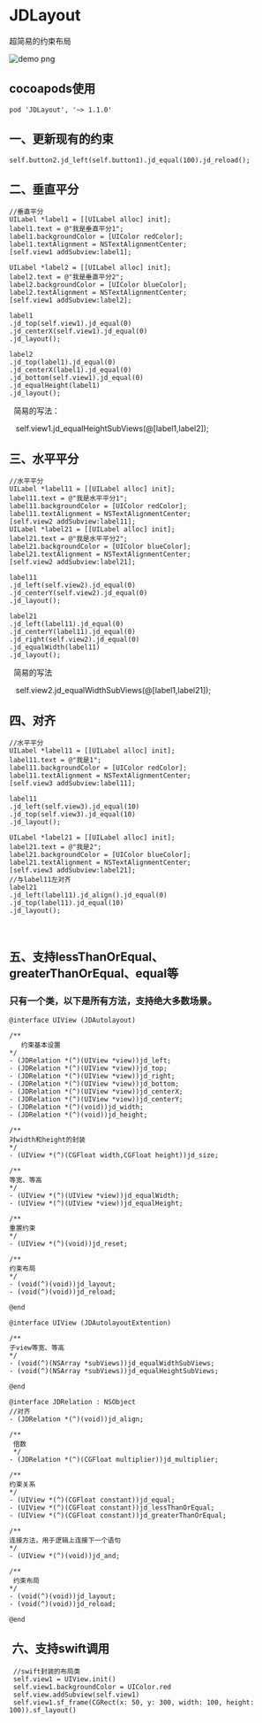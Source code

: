 # JDLayout
超简易的约束布局

![demo png](https://github.com/wangjindong/JDLayout/blob/master/demo.gif "demo")

## cocoapods使用

    pod 'JDLayout', '~> 1.1.0'

## 一、更新现有的约束

    self.button2.jd_left(self.button1).jd_equal(100).jd_reload();

## 二、垂直平分

    //垂直平分
    UILabel *label1 = [[UILabel alloc] init];
    label1.text = @"我是垂直平分1";
    label1.backgroundColor = [UIColor redColor];
    label1.textAlignment = NSTextAlignmentCenter;
    [self.view1 addSubview:label1];
    
    UILabel *label2 = [[UILabel alloc] init];
    label2.text = @"我是垂直平分2";
    label2.backgroundColor = [UIColor blueColor];
    label2.textAlignment = NSTextAlignmentCenter;
    [self.view1 addSubview:label2];
    
    label1
    .jd_top(self.view1).jd_equal(0)
    .jd_centerX(self.view1).jd_equal(0)
    .jd_layout();
    
    label2
    .jd_top(label1).jd_equal(0)
    .jd_centerX(label1).jd_equal(0)
    .jd_bottom(self.view1).jd_equal(0)
    .jd_equalHeight(label1)
    .jd_layout();
    
   简易的写法：
   
    self.view1.jd_equalHeightSubViews(@[label1,label2]);

## 三、水平平分

    //水平平分
    UILabel *label11 = [[UILabel alloc] init];
    label11.text = @"我是水平平分1";
    label11.backgroundColor = [UIColor redColor];
    label11.textAlignment = NSTextAlignmentCenter;
    [self.view2 addSubview:label11];
    UILabel *label21 = [[UILabel alloc] init];
    label21.text = @"我是水平平分2";
    label21.backgroundColor = [UIColor blueColor];
    label21.textAlignment = NSTextAlignmentCenter;
    [self.view2 addSubview:label21];

    label11
    .jd_left(self.view2).jd_equal(0)
    .jd_centerY(self.view2).jd_equal(0)
    .jd_layout();
    
    label21
    .jd_left(label11).jd_equal(0)
    .jd_centerY(label11).jd_equal(0)
    .jd_right(self.view2).jd_equal(0)
    .jd_equalWidth(label11)
    .jd_layout();
    
   简易的写法
    
    self.view2.jd_equalWidthSubViews(@[label1,label21]);
    
## 四、对齐

    //水平平分
    UILabel *label11 = [[UILabel alloc] init];
    label11.text = @"我是1";
    label11.backgroundColor = [UIColor redColor];
    label11.textAlignment = NSTextAlignmentCenter;
    [self.view3 addSubview:label11];
    
    label11
    .jd_left(self.view3).jd_equal(10)
    .jd_top(self.view3).jd_equal(10)
    .jd_layout();
    
    UILabel *label21 = [[UILabel alloc] init];
    label21.text = @"我是2";
    label21.backgroundColor = [UIColor blueColor];
    label21.textAlignment = NSTextAlignmentCenter;
    [self.view3 addSubview:label21];
    //与label11左对齐
    label21
    .jd_left(label11).jd_align().jd_equal(0)
    .jd_top(label11).jd_equal(10)
    .jd_layout();
    
    

## 五、支持lessThanOrEqual、greaterThanOrEqual、equal等



### 只有一个类，以下是所有方法，支持绝大多数场景。

    @interface UIView (JDAutolayout)

    /**
       约束基本设置
    */
    - (JDRelation *(^)(UIView *view))jd_left;
    - (JDRelation *(^)(UIView *view))jd_top;
    - (JDRelation *(^)(UIView *view))jd_right;
    - (JDRelation *(^)(UIView *view))jd_bottom;
    - (JDRelation *(^)(UIView *view))jd_centerX;
    - (JDRelation *(^)(UIView *view))jd_centerY;
    - (JDRelation *(^)(void))jd_width;
    - (JDRelation *(^)(void))jd_height;

    /**
    对width和height的封装
    */
    - (UIView *(^)(CGFloat width,CGFloat height))jd_size;

    /**
    等宽、等高
    */
    - (UIView *(^)(UIView *view))jd_equalWidth;
    - (UIView *(^)(UIView *view))jd_equalHeight;

    /**
    重置约束
    */
    - (UIView *(^)(void))jd_reset;

    /**
    约束布局
    */
    - (void(^)(void))jd_layout;
    - (void(^)(void))jd_reload;

    @end

    @interface UIView (JDAutolayoutExtention)

    /**
    子view等宽、等高
    */
    - (void(^)(NSArray *subViews))jd_equalWidthSubViews;
    - (void(^)(NSArray *subViews))jd_equalHeightSubViews;

    @end

    @interface JDRelation : NSObject
    //对齐
    - (JDRelation *(^)(void))jd_align;

    /**
     倍数
     */
    - (JDRelation *(^)(CGFloat multiplier))jd_multiplier;

    /**
    约束关系
    */
    - (UIView *(^)(CGFloat constant))jd_equal;
    - (UIView *(^)(CGFloat constant))jd_lessThanOrEqual;
    - (UIView *(^)(CGFloat constant))jd_greaterThanOrEqual;

    /**
    连接方法，用于逻辑上连接下一个语句
    */
    - (UIView *(^)(void))jd_and;

    /**
     约束布局
    */
    - (void(^)(void))jd_layout;
    - (void(^)(void))jd_reload;

    @end
    
 ##  六、支持swift调用
     //swift封装的布局类
     self.view1 = UIView.init()
     self.view1.backgroundColor = UIColor.red
     self.view.addSubview(self.view1)
     self.view1.sf_frame(CGRect(x: 50, y: 300, width: 100, height: 100)).sf_layout()
